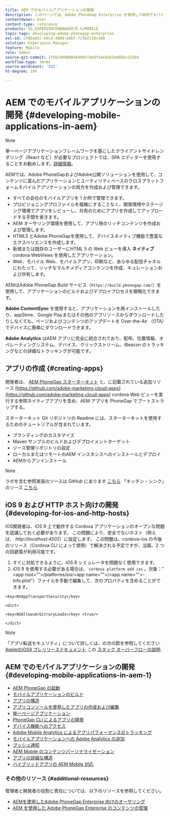 ```yaml
---
title: AEM でのモバイルアプリケーションの開発
description: このページでは、Adobe PhoneGap Enterprise を使用してAEMでモバイルアプリケーションの開発を開始する方法について説明します。
contentOwner: User
content-type: reference
products: SG_EXPERIENCEMANAGER/6.5/MOBILE
topic-tags: developing-adobe-phonegap-enterprise
exl-id: cf8ba05c-6dcd-4880-b8bf-72382118cd80
solution: Experience Manager
feature: Mobile
role: Admin
source-git-commit: 1f56c99980846400cfde8fa4e9a55e885bc2258d
workflow-type: tm+mt
source-wordcount: '552'
ht-degree: 19%

---
```


# AEM でのモバイルアプリケーションの開発 {#developing-mobile-applications-in-aem}

>[!NOTE]
>
>単一ページアプリケーションフレームワークを基にしたクライアントサイドレンダリング（React など）が必要なプロジェクトでは、SPA エディターを使用することをお勧めします。[詳細情報](/help/sites-developing/spa-overview.md)。

AEMでは、Adobe PhoneGapおよびAdobe公開ソリューションを使用して、コンテンツに富んだアプリケーションとユーティリティベースのクロスプラットフォームモバイルアプリケーションの両方を作成および管理できます。

* すべての会社のモバイルアプリを 1 か所で管理できます。
* プロビジョニングプロファイルを複雑にすることなく、開発環境やステージング環境でアプリをレビューし、共有のためにアプリを作成してアップロードする手間を省きます。
* AEM オーサリング環境を使用して、アプリ用のリッチコンテンツを作成および管理します。
* HTML5 とAdobe PhoneGapを使用して、デバイスネイティブ機能で豊富なエクスペリエンスを作成します。
* 新規または既存のユーザーにHTML 5 の Web ビューを導入 **ネイティブ** cordova WebViews を使用したアプリケーション。
* Web、モバイル Web、モバイルアプリ、印刷など、あらゆる配信チャネルにわたって、リッチなマルチメディアコンテンツを作成、キュレーションおよび共有します。

AEMはAdobe PhoneGap Build サービス（`https://build.phonegap.com/`）を使用して、アプリケーションのビルドおよびデプロイプロセスを簡略化できます。

**Adobe ContentSync** を使用すると、アプリケーションを再インストールしたり、appStore、Google Playまたはその他のアプリソースからダウンロードしたりしなくても、ページおよびコンテンツのアップデートを Over-the-Air （OTA）でデバイスに簡単にダウンロードできます。

**Adobe Analytics** はAEM アプリに完全に統合されており、配布、位置情報、オペレーティングシステム、デバイス、クリックストリーム、iBeacon のトラッキングなどの詳細なトラッキングが可能です。

## アプリの作成 {#creating-apps}

開発者は、 [AEM PhoneGap スターターキット](https://github.com/Adobe-Marketing-Cloud/aem-phonegap-starter-kit) と、に記載されている追加リソース [https://github.com/adobe-marketing-cloud-apps](https://github.com/adobe-marketing-cloud-apps) cordova Web ビューを実行する参照ネイティブアプリを含め、AEM アプリを PhoneGap でブートストラップする。

スターターキット Git リポジトリの Readme には、スターターキットを使用するためのチュートリアルが含まれています。

* ブランディングのカスタマイズ
* Maven サンプルのビルドおよびデプロイメントターゲット
* ソース管理リポジトリの設定
* ローカルまたはリモートのAEM インスタンスへのインストールとデプロイ
* AEMからアンインストール

>[!NOTE]
>
>ラボを含む参照実装のソースは GitHub にあります [こちら](https://github.com/adobe-marketing-cloud-apps) 「キッチン・シンク」のソース [こちら](https://github.com/blefebvre/aem-phonegap-kitchen-sink).

## iOS 9 および HTTP ホスト向けの開発 {#developing-for-ios-and-http-hosts}

IOS開発者は、iOS 9 上で動作する Cordova アプリケーションのオープンな問題を認識しておく必要があります。 この問題により、安全でないホスト（例えば、 *http://localhost:4502*）に設定します。 この問題は、cordova-ios の今後のリリース（Cordova CLI によって使用）で解決される予定ですが、当面、2 つの回避策が利用可能です。

1. すぐに対処できるように、iOS 8 シミュレータを問題なく使用できます。
1. iOS 9 を使用する必要がある場合は、 `cordova platform add ios` 。対象：&quot;&lt;app root=&quot;&quot;>/platforms/ios/&lt;app name=&quot;&quot;>/&lt;app name=&quot;&quot;>-Info.plist&quot;）ファイルを手動で編集して、次のプロパティを含めることができます。

```
<key>NSAppTransportSecurity</key>

<dict>

<key>NSAllowsArbitraryLoads</key> <true/>

</dict>
```

>[!NOTE]
>
>「アプリ転送セキュリティ」について詳しくは、の次の節を参照してください [AppleのiOS9 プレリリースドキュメント](https://developer.apple.com/library/prerelease/ios/releasenotes/General/WhatsNewIniOS/Articles/iOS9.html#//apple_ref/doc/uid/TP40016198-SW14) この [スタック オーバーフローの説明](https://stackoverflow.com/questions/30751053/ios9-ats-what-about-html5-based-apps/).

## AEM でのモバイルアプリケーションの開発 {#developing-mobile-applications-in-aem-1}

* [AEM PhoneGap の起動](/help/mobile/starting-aem-phonegap-app.md)
* [モバイルアプリケーションのビルド](/help/mobile/building-app-mobile-phonegap.md)
* [アプリの構造](/help/mobile/phonegap-structure-an-app.md)
* [アプリコンソールを使用したアプリの作成および編集](/help/mobile/phonegap-apps-console.md)
* [単一ページアプリケーション](/help/mobile/phonegap-single-page-applications.md)
* [PhoneGap CLI によるアプリの開発](/help/mobile/phonegap-apps-pg-cli.md)
* [デバイス機能へのアクセス](/help/mobile/phonegap-access-device-features.md)
* [Adobe Mobile Analytics によるアプリパフォーマンスのトラッキング](/help/mobile/phonegap-intro-to-app-analytics.md)
* [モバイルアプリケーションへの Adobe Analytics の追加](/help/mobile/phonegap-add-analytics-to-apps.md)
* [プッシュ通知](/help/mobile/phonegap-push-notifications.md)
* [AEM Mobile のコンテンツパーソナライゼーション](/help/mobile/phonegap-aem-mobile-content-personalization.md)
* [アプリの詳細な構造](/help/mobile/phonegap-apps-arch.md)
* [ハイブリッドアプリの AEM Mobile 対応](/help/mobile/phonegap-adding-content-to-imported-app.md)

### その他のリソース {#additional-resources}

管理者と開発者の役割と責任については、以下のリソースを参照してください。

* [AEMを使用したAdobe PhoneGap Enterprise 向けのオーサリング](/help/mobile/phonegap.md)
* [AEM を使用した Adobe PhoneGap Enterprise のコンテンツの管理](/help/mobile/administer-phonegap.md)
